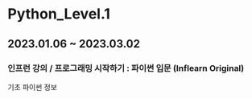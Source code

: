 # Python_Level.1
## 2023.01.06 ~ 2023.03.02
### 인프런 강의 / 프로그래밍 시작하기 : 파이썬 입문 (Inflearn Original)
기초 파이썬 정보
